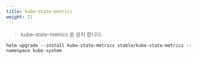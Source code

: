 ```yaml
---
title: kube-state-metrics
weight: 21
---
```


> kube-state-metrics 을 설치 합니다.

```
helm upgrade --install kube-state-metrics stable/kube-state-metrics --namespace kube-system
```
